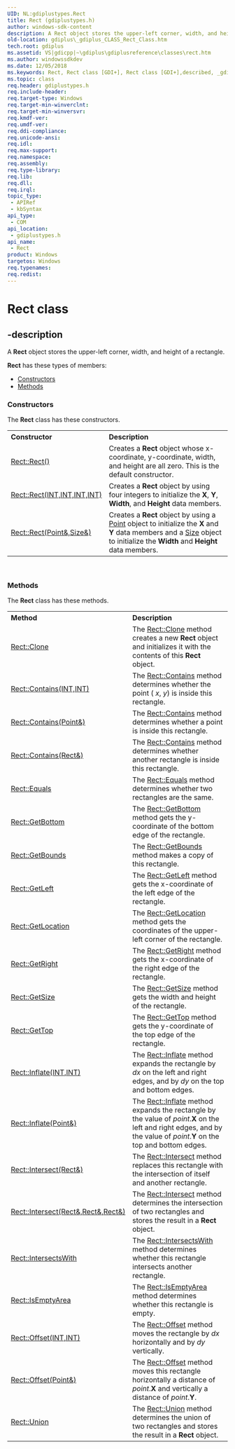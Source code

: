 ```yaml
---
UID: NL:gdiplustypes.Rect
title: Rect (gdiplustypes.h)
author: windows-sdk-content
description: A Rect object stores the upper-left corner, width, and height of a rectangle.
old-location: gdiplus\_gdiplus_CLASS_Rect_Class.htm
tech.root: gdiplus
ms.assetid: VS|gdicpp|~\gdiplus\gdiplusreference\classes\rect.htm
ms.author: windowssdkdev
ms.date: 12/05/2018
ms.keywords: Rect, Rect class [GDI+], Rect class [GDI+],described, _gdiplus_CLASS_Rect_Class, gdiplus._gdiplus_CLASS_Rect_Class, gdiplustypes/Rect
ms.topic: class
req.header: gdiplustypes.h
req.include-header: 
req.target-type: Windows
req.target-min-winverclnt: 
req.target-min-winversvr: 
req.kmdf-ver: 
req.umdf-ver: 
req.ddi-compliance: 
req.unicode-ansi: 
req.idl: 
req.max-support: 
req.namespace: 
req.assembly: 
req.type-library: 
req.lib: 
req.dll: 
req.irql: 
topic_type:
 - APIRef
 - kbSyntax
api_type:
 - COM
api_location:
 - gdiplustypes.h
api_name:
 - Rect
product: Windows
targetos: Windows
req.typenames: 
req.redist: 
---
```


# Rect class


## -description


A <b>Rect</b> object stores the upper-left corner, width, and height of a rectangle.

<b xmlns:loc="http://microsoft.com/wdcml/l10n">Rect</b> has these types of members:
<ul>
<li><a href="https://docs.microsoft.com/">Constructors</a></li>
<li><a href="https://docs.microsoft.com/">Methods</a></li>
</ul><h3><a id="constructors"></a>Constructors</h3>The <b xmlns:loc="http://microsoft.com/wdcml/l10n">Rect</b> class has these constructors.
<table class="members" id="memberListConstructors">
<tr>
<th align="left" width="37%">Constructor</th>
<th align="left" width="63%">Description</th>
</tr>
<tr data="declared;">
<td align="left" width="37%">
<a href="https://msdn.microsoft.com/en-us/library/ms534987(v=VS.85).aspx">Rect::Rect()</a>
</td>
<td align="left" width="63%">
Creates a <b>Rect</b> object whose x-coordinate, y-coordinate, width, and height are all zero. This is the default constructor. 

</td>
</tr>
<tr data="declared;">
<td align="left" width="37%">
<a href="https://msdn.microsoft.com/en-us/library/ms534989(v=VS.85).aspx">Rect::Rect(INT,INT,INT,INT)</a>
</td>
<td align="left" width="63%">
Creates a <b>Rect</b> object by using four integers to initialize the 
			<b>X</b>, 
			<b>Y</b>, 
			<b>Width</b>, and 
			<b>Height</b> data members.

</td>
</tr>
<tr data="declared;">
<td align="left" width="37%">
<a href="https://msdn.microsoft.com/en-us/library/ms534988(v=VS.85).aspx">Rect::Rect(Point&,Size&)</a>
</td>
<td align="left" width="63%">
Creates a <b>Rect</b> object by using a <a href="https://msdn.microsoft.com/en-us/library/ms534487(v=VS.85).aspx">Point</a> object to initialize the 
			<b>X</b> and 
			<b>Y</b> data members and a <a href="https://msdn.microsoft.com/en-us/library/ms534504(v=VS.85).aspx">Size</a> object to initialize the 
			<b>Width</b> and 
			<b>Height</b> data members.

</td>
</tr>
</table> 
<h3><a id="methods"></a>Methods</h3>The <b>Rect</b> class has these methods.
<table class="members" id="memberListMethods">
<tr>
<th align="left" width="37%">Method</th>
<th align="left" width="63%">Description</th>
</tr>
<tr data="declared;">
<td align="left" width="37%">
<a href="https://msdn.microsoft.com/en-us/library/ms534962(v=VS.85).aspx">Rect::Clone</a>
</td>
<td align="left" width="63%">
The <a href="https://msdn.microsoft.com/en-us/library/ms534962(v=VS.85).aspx">Rect::Clone</a> method creates a new 
			<b>Rect</b> object and initializes it with the contents of this <b>Rect</b> object.

</td>
</tr>
<tr data="declared;">
<td align="left" width="37%">
<a href="https://msdn.microsoft.com/en-us/library/ms534986(v=VS.85).aspx">Rect::Contains(INT,INT)</a>
</td>
<td align="left" width="63%">
The <a href="https://msdn.microsoft.com/en-us/library/ms534986(v=VS.85).aspx">Rect::Contains</a> method determines whether the point (
			<i>x</i>, 
			<i>y</i>) is inside this rectangle.

</td>
</tr>
<tr data="declared;">
<td align="left" width="37%">
<a href="https://msdn.microsoft.com/en-us/library/ms534984(v=VS.85).aspx">Rect::Contains(Point&)</a>
</td>
<td align="left" width="63%">
The <a href="https://msdn.microsoft.com/en-us/library/ms534984(v=VS.85).aspx">Rect::Contains</a> method determines whether a point is inside this rectangle.

</td>
</tr>
<tr data="declared;">
<td align="left" width="37%">
<a href="https://msdn.microsoft.com/en-us/library/ms534985(v=VS.85).aspx">Rect::Contains(Rect&)</a>
</td>
<td align="left" width="63%">
The <a href="https://msdn.microsoft.com/en-us/library/ms534985(v=VS.85).aspx">Rect::Contains</a> method determines whether another rectangle is inside this rectangle.

</td>
</tr>
<tr data="declared;">
<td align="left" width="37%">
<a href="https://msdn.microsoft.com/en-us/library/ms534963(v=VS.85).aspx">Rect::Equals</a>
</td>
<td align="left" width="63%">
The <a href="https://msdn.microsoft.com/en-us/library/ms534963(v=VS.85).aspx">Rect::Equals</a> method determines whether two rectangles are the same. 

</td>
</tr>
<tr data="declared;">
<td align="left" width="37%">
<a href="https://msdn.microsoft.com/en-us/library/ms534964(v=VS.85).aspx">Rect::GetBottom</a>
</td>
<td align="left" width="63%">
The <a href="https://msdn.microsoft.com/en-us/library/ms534964(v=VS.85).aspx">Rect::GetBottom</a> method gets the y-coordinate of the bottom edge of the rectangle.

</td>
</tr>
<tr data="declared;">
<td align="left" width="37%">
<a href="https://msdn.microsoft.com/en-us/library/ms534965(v=VS.85).aspx">Rect::GetBounds</a>
</td>
<td align="left" width="63%">
The <a href="https://msdn.microsoft.com/en-us/library/ms534965(v=VS.85).aspx">Rect::GetBounds</a> method makes a copy of this rectangle.

</td>
</tr>
<tr data="declared;">
<td align="left" width="37%">
<a href="https://msdn.microsoft.com/en-us/library/ms534966(v=VS.85).aspx">Rect::GetLeft</a>
</td>
<td align="left" width="63%">
The <a href="https://msdn.microsoft.com/en-us/library/ms534966(v=VS.85).aspx">Rect::GetLeft</a> method gets the x-coordinate of the left edge of the rectangle.

</td>
</tr>
<tr data="declared;">
<td align="left" width="37%">
<a href="https://msdn.microsoft.com/en-us/library/ms534967(v=VS.85).aspx">Rect::GetLocation</a>
</td>
<td align="left" width="63%">
The <a href="https://msdn.microsoft.com/en-us/library/ms534967(v=VS.85).aspx">Rect::GetLocation</a> method gets the coordinates of the upper-left corner of the rectangle.

</td>
</tr>
<tr data="declared;">
<td align="left" width="37%">
<a href="https://msdn.microsoft.com/en-us/library/ms534968(v=VS.85).aspx">Rect::GetRight</a>
</td>
<td align="left" width="63%">
The <a href="https://msdn.microsoft.com/en-us/library/ms534968(v=VS.85).aspx">Rect::GetRight</a> method gets the x-coordinate of the right edge of the rectangle.

</td>
</tr>
<tr data="declared;">
<td align="left" width="37%">
<a href="https://msdn.microsoft.com/en-us/library/ms534969(v=VS.85).aspx">Rect::GetSize</a>
</td>
<td align="left" width="63%">
The <a href="https://msdn.microsoft.com/en-us/library/ms534969(v=VS.85).aspx">Rect::GetSize</a> method gets the width and height of the rectangle.

</td>
</tr>
<tr data="declared;">
<td align="left" width="37%">
<a href="https://msdn.microsoft.com/en-us/library/ms534970(v=VS.85).aspx">Rect::GetTop</a>
</td>
<td align="left" width="63%">
The <a href="https://msdn.microsoft.com/en-us/library/ms534970(v=VS.85).aspx">Rect::GetTop</a> method gets the y-coordinate of the top edge of the rectangle.

</td>
</tr>
<tr data="declared;">
<td align="left" width="37%">
<a href="https://msdn.microsoft.com/en-us/library/ms534982(v=VS.85).aspx">Rect::Inflate(INT,INT)</a>
</td>
<td align="left" width="63%">
The <a href="https://msdn.microsoft.com/en-us/library/ms534982(v=VS.85).aspx">Rect::Inflate</a> method expands the rectangle by 
			<i>dx</i> on the left and right edges, and by 
			<i>dy</i> on the top and bottom edges.

</td>
</tr>
<tr data="declared;">
<td align="left" width="37%">
<a href="https://msdn.microsoft.com/en-us/library/ms534983(v=VS.85).aspx">Rect::Inflate(Point&)</a>
</td>
<td align="left" width="63%">
The <a href="https://msdn.microsoft.com/en-us/library/ms534983(v=VS.85).aspx">Rect::Inflate</a> method expands the rectangle by the value of <i>point</i>.<b>X</b> on the left and right edges, and by the value of 
			<i>point</i>.<b>Y</b> on the top and bottom edges.

</td>
</tr>
<tr data="declared;">
<td align="left" width="37%">
<a href="https://msdn.microsoft.com/en-us/library/ms534981(v=VS.85).aspx">Rect::Intersect(Rect&)</a>
</td>
<td align="left" width="63%">
The <a href="https://msdn.microsoft.com/en-us/library/ms534981(v=VS.85).aspx">Rect::Intersect</a> method replaces this rectangle with the intersection of itself and another rectangle.

</td>
</tr>
<tr data="declared;">
<td align="left" width="37%">
<a href="https://msdn.microsoft.com/en-us/library/ms534980(v=VS.85).aspx">Rect::Intersect(Rect&,Rect&,Rect&)</a>
</td>
<td align="left" width="63%">
The <a href="https://msdn.microsoft.com/en-us/library/ms534980(v=VS.85).aspx">Rect::Intersect</a> method determines the intersection of two rectangles and stores the result in a 
			<b>Rect</b> object.

</td>
</tr>
<tr data="declared;">
<td align="left" width="37%">
<a href="https://msdn.microsoft.com/en-us/library/ms534971(v=VS.85).aspx">Rect::IntersectsWith</a>
</td>
<td align="left" width="63%">
The <a href="https://msdn.microsoft.com/en-us/library/ms534971(v=VS.85).aspx">Rect::IntersectsWith</a> method determines whether this rectangle intersects another rectangle. 

</td>
</tr>
<tr data="declared;">
<td align="left" width="37%">
<a href="https://msdn.microsoft.com/en-us/library/ms534972(v=VS.85).aspx">Rect::IsEmptyArea</a>
</td>
<td align="left" width="63%">
The <a href="https://msdn.microsoft.com/en-us/library/ms534972(v=VS.85).aspx">Rect::IsEmptyArea</a> method determines whether this rectangle is empty.

</td>
</tr>
<tr data="declared;">
<td align="left" width="37%">
<a href="https://msdn.microsoft.com/en-us/library/ms534978(v=VS.85).aspx">Rect::Offset(INT,INT)</a>
</td>
<td align="left" width="63%">
The <a href="https://msdn.microsoft.com/en-us/library/ms534978(v=VS.85).aspx">Rect::Offset</a> method moves the rectangle by 
			<i>dx</i> horizontally and by 
			<i>dy</i> vertically.

</td>
</tr>
<tr data="declared;">
<td align="left" width="37%">
<a href="https://msdn.microsoft.com/en-us/library/ms534979(v=VS.85).aspx">Rect::Offset(Point&)</a>
</td>
<td align="left" width="63%">
The <a href="https://msdn.microsoft.com/en-us/library/ms534979(v=VS.85).aspx">Rect::Offset</a> method moves this rectangle horizontally a distance of 
			 <i>point</i>.<b>X</b> and vertically a distance of 
			<i>point</i>.<b>Y</b>.

</td>
</tr>
<tr data="declared;">
<td align="left" width="37%">
<a href="https://msdn.microsoft.com/en-us/library/ms534977(v=VS.85).aspx">Rect::Union</a>
</td>
<td align="left" width="63%">
The <a href="https://msdn.microsoft.com/en-us/library/ms534977(v=VS.85).aspx">Rect::Union</a> method determines the union of two rectangles and stores the result in a 
			<b>Rect</b> object. 

</td>
</tr>
</table> 

